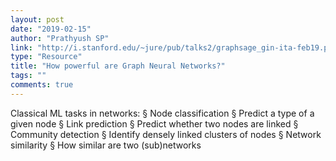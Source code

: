 ```yaml
---
layout: post
date: "2019-02-15"
author: "Prathyush SP"
link: "http://i.stanford.edu/~jure/pub/talks2/graphsage_gin-ita-feb19.pdf"
type: "Resource"
title: "How powerful are Graph Neural Networks?"
tags: ""
comments: true
---
```

Classical ML tasks in networks:
§ Node classification
§ Predict a type of a given node
§ Link prediction
§ Predict whether two nodes are linked
§ Community detection
§ Identify densely linked clusters of nodes
§ Network similarity
§ How similar are two (sub)networks